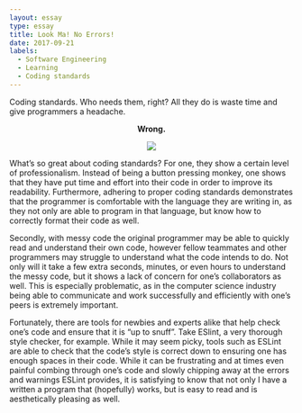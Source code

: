 ```yaml
---
layout: essay
type: essay
title: Look Ma! No Errors!
date: 2017-09-21
labels:
  - Software Engineering
  - Learning
  - Coding standards
---
```


Coding standards. Who needs them, right? All they do is waste time and give programmers a headache. 

<b><center>Wrong.</center></b> 

<b><center><img src="http://www.tayloreason.com/wp-content/uploads/2012/02/Typing-on-computer.jpg"></center></b>

What’s so great about coding standards? For one, they show a certain level of professionalism. Instead of being a button pressing monkey, one shows that they have put time and effort into their code in order to improve its readability. Furthermore, adhering to proper coding standards demonstrates that the programmer is comfortable with the language they are writing in, as they not only are able to program in that language, but know how to correctly format their code as well.

Secondly, with messy code the original programmer may be able to quickly read and understand their own code, however fellow teammates and other programmers may struggle to understand what the code intends to do. Not only will it take a few extra seconds, minutes, or even hours to understand the messy code, but it shows a lack of concern for one’s collaborators as well. This is especially problematic, as in the computer science industry being able to communicate and work successfully and efficiently with one’s peers is extremely important. 

Fortunately, there are tools for newbies and experts alike that help check one’s code and ensure that it is “up to snuff”. Take ESlint, a very thorough style checker, for example. While it may seem picky, tools such as ESLint are able to check that the code’s style is correct down to ensuring one has enough spaces in their code. While it can be frustrating and at times even painful combing through one’s code and slowly chipping away at the errors and warnings ESLint provides, it is satisfying to know that not only I have a written a program that (hopefully) works, but is easy to read and is aesthetically pleasing as well.
